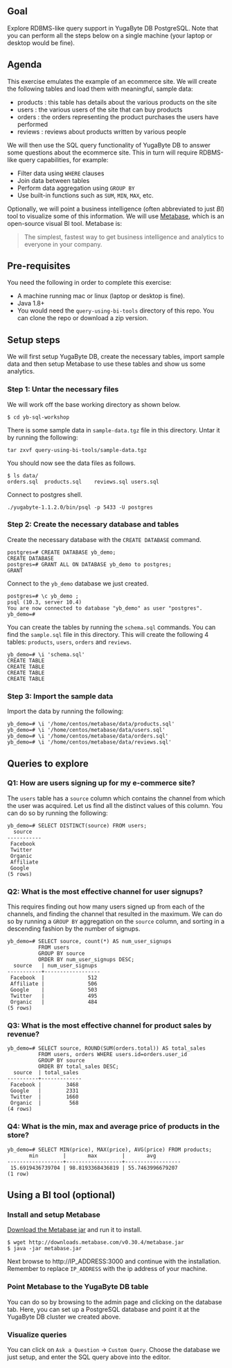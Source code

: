 ## Goal

Explore RDBMS-like query support in YugaByte DB PostgreSQL. Note that you can perform all the steps below on a single machine (your laptop or desktop would be fine).

## Agenda

This exercise emulates the example of an ecommerce site. We will create the following tables and load them with meaningful, sample data:
* products : this table has details about the various products on the site
* users    : the various users of the site that can buy products
* orders   : the orders representing the product purchases the users have performed
* reviews  : reviews about products written by various people

We will then use the SQL query functionality of YugaByte DB to answer some questions about the ecommerce site. This in turn will require RDBMS-like query capabilities, for example:
* Filter data using `WHERE` clauses
* Join data between tables
* Perform data aggregation using `GROUP BY`
* Use built-in functions such as `SUM`, `MIN`, `MAX`, etc.

Optionally, we will point a business intelligence (often abbreviated to just *BI*) tool to visualize some of this information. We will use [Metabase](https://github.com/metabase/metabase), which is an open-source visual BI tool. Metabase is:
> The simplest, fastest way to get business intelligence and analytics to everyone in your company.

## Pre-requisites

You need the following in order to complete this exercise:
* A machine running mac or linux (laptop or desktop is fine).
* Java 1.8+
* You would need the `query-using-bi-tools` directory of this repo. You can clone the repo or download a zip version.

## Setup steps

We will first setup YugaByte DB, create the necessary tables, import sample data and then setup Metabase to use these tables and show us some analytics.

### Step 1: Untar the necessary files

We will work off the base working directory as shown below.
```
$ cd yb-sql-workshop
```

There is some sample data in `sample-data.tgz` file in this directory. Untar it by running the following:
```
tar zxvf query-using-bi-tools/sample-data.tgz
```

You should now see the data files as follows.
```
$ ls data/
orders.sql	products.sql	reviews.sql	users.sql
```

Connect to postgres shell.
```
./yugabyte-1.1.2.0/bin/psql -p 5433 -U postgres
```

### Step 2: Create the necessary database and tables

Create the necessary database with the `CREATE DATABASE` command.
```
postgres=# CREATE DATABASE yb_demo;
CREATE DATABASE
postgres=# GRANT ALL ON DATABASE yb_demo to postgres;
GRANT
```

Connect to the `yb_demo` database we just created.
```
postgres=# \c yb_demo ;
psql (10.3, server 10.4)
You are now connected to database "yb_demo" as user "postgres".
yb_demo=#
```

You can create the tables by running the `schema.sql` commands. You can find the `sample.sql` file in this directory. This will create the following 4 tables: `products`, `users`, `orders` and `reviews`.
```
yb_demo=# \i 'schema.sql'
CREATE TABLE
CREATE TABLE
CREATE TABLE
CREATE TABLE
```

### Step 3: Import the sample data

Import the data by running the following:
```
yb_demo=# \i '/home/centos/metabase/data/products.sql'
yb_demo=# \i '/home/centos/metabase/data/users.sql'
yb_demo=# \i '/home/centos/metabase/data/orders.sql'
yb_demo=# \i '/home/centos/metabase/data/reviews.sql'
```

## Queries to explore

### Q1: How are users signing up for my e-commerce site?

The `users` table has a `source` column which contains the channel from which the user was acquired. Let us find all the distinct values of this column. You can do so by running the following:
```
yb_demo=# SELECT DISTINCT(source) FROM users;
  source
-----------
 Facebook
 Twitter
 Organic
 Affiliate
 Google
(5 rows)
```

### Q2: What is the most effective channel for user signups?
This requires finding out how many users signed up from each of the channels, and finding the channel that resulted in the maximum. We can do so by running a `GROUP BY` aggregation on the `source` column, and sorting in a descending fashion by the number of signups.
```
yb_demo=# SELECT source, count(*) AS num_user_signups
          FROM users
          GROUP BY source
          ORDER BY num_user_signups DESC;
  source   | num_user_signups
-----------+------------------
 Facebook  |              512
 Affiliate |              506
 Google    |              503
 Twitter   |              495
 Organic   |              484
(5 rows)
```

### Q3: What is the most effective channel for product sales by revenue?

```
yb_demo=# SELECT source, ROUND(SUM(orders.total)) AS total_sales
          FROM users, orders WHERE users.id=orders.user_id
          GROUP BY source
          ORDER BY total_sales DESC;
  source  | total_sales
----------+-------------
 Facebook |        3468
 Google   |        2331
 Twitter  |        1660
 Organic  |         568
(4 rows)
```

### Q4: What is the min, max and average price of products in the store?

```
yb_demo=# SELECT MIN(price), MAX(price), AVG(price) FROM products;
       min        |       max        |       avg
------------------+------------------+------------------
 15.6919436739704 | 98.8193368436819 | 55.7463996679207
(1 row)
```

## Using a BI tool (optional)

### Install and setup Metabase

[Download the Metabase jar](https://metabase.com/start/jar.html) and run it to install.
```
$ wget http://downloads.metabase.com/v0.30.4/metabase.jar
$ java -jar metabase.jar
```
Next browse to http://IP_ADDRESS:3000 and continue with the installation. Remember to replace `IP_ADDRESS` with the ip address of your machine.

### Point Metabase to the YugaByte DB table

You can do so by browsing to the admin page and clicking on the database tab. Here, you can set up a PostgreSQL database and point it at the YugaByte DB cluster we created above.

### Visualize queries

You can click on `Ask a Question` -> `Custom Query`. Choose the database we just setup, and enter the SQL query above into the editor.

